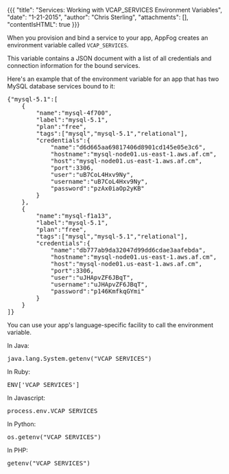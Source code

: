 {{{
  "title": "Services: Working with VCAP_SERVICES Environment Variables",
  "date": "1-21-2015",
  "author": "Chris Sterling",
  "attachments": [],
  "contentIsHTML": true
}}}

<p>When you provision and bind a service to your app, AppFog creates an environment variable called <code>VCAP_SERVICES</code>.</p>
<p>This variable contains a JSON document with a list of all credentials and connection information for the bound services.</p>
<p>Here's an example that of the environment variable for an app that has two MySQL database services bound to it:</p>
<pre>{"mysql-5.1":[
    {
        "name":"mysql-4f700",
        "label":"mysql-5.1",
        "plan":"free",
        "tags":["mysql","mysql-5.1","relational"],
        "credentials":{
            "name":"d6d665aa69817406d8901cd145e05e3c6",
            "hostname":"mysql-node01.us-east-1.aws.af.cm",
            "host":"mysql-node01.us-east-1.aws.af.cm",
            "port":3306,
            "user":"uB7CoL4Hxv9Ny",
            "username":"uB7CoL4Hxv9Ny",
            "password":"pzAx0iaOp2yKB"
        }
    },
    {
        "name":"mysql-f1a13",
        "label":"mysql-5.1",
        "plan":"free",
        "tags":["mysql","mysql-5.1","relational"],
        "credentials":{
            "name":"db777ab9da32047d99dd6cdae3aafebda",
            "hostname":"mysql-node01.us-east-1.aws.af.cm",
            "host":"mysql-node01.us-east-1.aws.af.cm",
            "port":3306,
            "user":"uJHApvZF6JBqT",
            "username":"uJHApvZF6JBqT",
            "password":"p146KmfkqGYmi"
        }
    }
]}
</pre>
<p>You can use your app's language-specific facility to call the environment variable.</p>
<p>In Java:</p>
<pre>java.lang.System.getenv("VCAP_SERVICES")
</pre>
<p>In Ruby:</p>
<pre>ENV['VCAP_SERVICES']
</pre>
<p>In Javascript:</p>
<pre>process.env.VCAP_SERVICES
</pre>
<p>In Python:</p>
<pre>os.getenv("VCAP_SERVICES")
</pre>
<p>In PHP:</p>
<pre>getenv("VCAP_SERVICES")
</pre>
